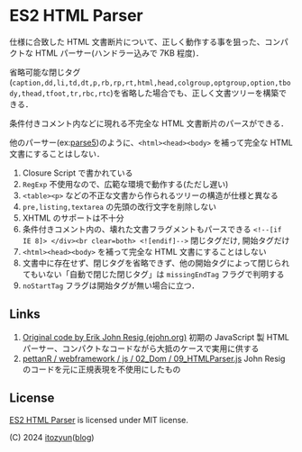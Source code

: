 # ES2 HTML Parser

仕様に合致した HTML 文書断片について、正しく動作する事を狙った、コンパクトな HTML パーサー(ハンドラー込みで 7KB 程度)．

省略可能な閉じタグ(`caption,dd,li,td,dt,p,rb,rp,rt,html,head,colgroup,optgroup,option,tbody,thead,tfoot,tr,rbc,rtc`)を省略した場合でも、正しく文書ツリーを構築できる．

条件付きコメント内などに現れる不完全な HTML 文書断片のパースができる．

他のパーサー(ex:[parse5](https://www.npmjs.com/package/parse5))のように、`<html><head><body>` を補って完全な HTML 文書にすることはしない．

1. Closure Script で書かれている
2. `RegExp` 不使用なので、広範な環境で動作する(ただし遅い)
4. `<table><p>` などの不正な文書から作られるツリーの構造が仕様と異なる
4. `pre,listing,textarea` の先頭の改行文字を削除しない
5. XHTML のサポートは不十分
6. 条件付きコメント内の、壊れた文書フラグメントもパースできる `<!--[if IE 8]> </div><br clear=both> <![endif]-->` 閉じタグだけ, 開始タグだけ
7. `<html><head><body>` を補って完全な HTML 文書にすることはしない
8. 文書中に存在せず、閉じタグを省略できず、他の開始タグによって閉じられてもいない「自動で閉じた閉じタグ」は `missingEndTag` フラグで判明する
9. `noStartTag` フラグは開始タグが無い場合に立つ．

## Links

1. [Original code by Erik John Resig (ejohn.org)](http://ejohn.org/blog/pure-javascript-html-parser/) 初期の JavaScript 製 HTML パーサー、コンパクトなコードながら大抵のケースで実用に供する
2. [pettanR / webframework / js / 02_Dom / 09_HTMLParser.js](https://github.com/pettanR/webframework/blob/38d5bab145631f33b0e9988dfb704252884b5986/js/02_dom/09_XHTMLParser.js) John Resig のコードを元に正規表現を不使用にしたもの

## License

[ES2 HTML Parser](https://github.com/ECMAScript2/es2-html-parser) is licensed under MIT license.

(C) 2024 [itozyun](https://github.com/itozyun)([blog](//outcloud.blogspot.com/))
